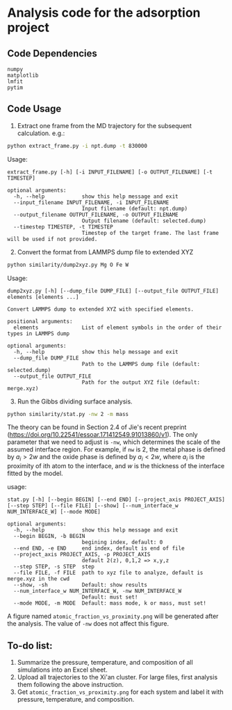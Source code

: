 # Analysis code for the adsorption project

## Code Dependencies
```
numpy
matplotlib
lmfit
pytim
```
## Code Usage
1. Extract one frame from the MD trajectory for the subsequent calculation. e.g.:
```sh
python extract_frame.py -i npt.dump -t 830000
```
Usage:
```
extract_frame.py [-h] [-i INPUT_FILENAME] [-o OUTPUT_FILENAME] [-t TIMESTEP]

optional arguments:
  -h, --help            show this help message and exit
  --input_filename INPUT_FILENAME, -i INPUT_FILENAME
                        Input filename (default: npt.dump)
  --output_filename OUTPUT_FILENAME, -o OUTPUT_FILENAME
                        Output filename (default: selected.dump)
  --timestep TIMESTEP, -t TIMESTEP
                        Timestep of the target frame. The last frame will be used if not provided.
```

2. Convert the format from LAMMPS dump file to extended XYZ
```sh
python similarity/dump2xyz.py Mg O Fe W
```
Usage:
```
dump2xyz.py [-h] [--dump_file DUMP_FILE] [--output_file OUTPUT_FILE] elements [elements ...]

Convert LAMMPS dump to extended XYZ with specified elements.

positional arguments:
  elements              List of element symbols in the order of their types in LAMMPS dump

optional arguments:
  -h, --help            show this help message and exit
  --dump_file DUMP_FILE
                        Path to the LAMMPS dump file (default: selected.dump)
  --output_file OUTPUT_FILE
                        Path for the output XYZ file (default: merge.xyz)
```

3. Run the Gibbs dividing surface analysis.
```sh
python similarity/stat.py -nw 2 -m mass
```
The theory can be found in Section 2.4 of Jie's recent preprint (https://doi.org/10.22541/essoar.171412549.91013860/v1). The only parameter that we need to adjust is `-nw`, which determines the scale of the assumed interface region. For example, if `nw` is 2, the metal phase is defined by $a_i > 2w$ and the oxide phase is defined by $a_i < 2w$, where $a_i$ is the proximity of ith atom to the interface, and $w$ is the thickness of the interface fitted by the model.

usage: 
```
stat.py [-h] [--begin BEGIN] [--end END] [--project_axis PROJECT_AXIS] [--step STEP] [--file FILE] [--show] [--num_interface_w NUM_INTERFACE_W] [--mode MODE]

optional arguments:
  -h, --help            show this help message and exit
  --begin BEGIN, -b BEGIN
                        begining index, default: 0
  --end END, -e END     end index, default is end of file
  --project_axis PROJECT_AXIS, -p PROJECT_AXIS
                        default 2(z), 0,1,2 => x,y,z
  --step STEP, -s STEP  step
  --file FILE, -f FILE  path to xyz file to analyze, default is merge.xyz in the cwd
  --show, -sh           Default: show results
  --num_interface_w NUM_INTERFACE_W, -nw NUM_INTERFACE_W
                        Default: must set!
  --mode MODE, -m MODE  Default: mass mode, k or mass, must set!
```
A figure named `atomic_fraction_vs_proximity.png` will be generated after the analysis. The value of `-nw` does not affect this figure.

## To-do list:
1. Summarize the pressure, temperature, and composition of all simulations into an Excel sheet.
2. Upload all trajectories to the Xi'an cluster. For large files, first analysis them following the above instruction.
3. Get `atomic_fraction_vs_proximity.png` for each system and label it with pressure, temperature, and composition.
